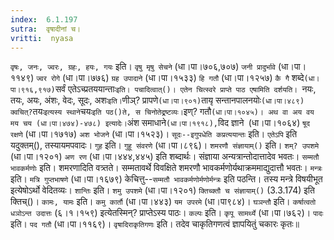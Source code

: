 ```yaml
---
index:  6.1.197
sutra:  वृषादीनां च।
vritti:  nyasa
---
```


`वृषः, जनः, ज्वरः, ग्रहः, हयः, गयः` इति। `वृषु मृषु सेचने` (धा।पा।७०६,७०७) `जनी प्रादुर्भावे` (धा।पा।११४९) `ज्वर रोगे` (धा।पा।७७६) `ग्रह उपादाने` (धा।पा।१५३३) `हि गतौ` (धा।पा।१२५७) `कै गै` शब्दे` (धा।पा।९१६,९१७) `सर्वं एतेऽच्प्रतययान्ताः` इति। पचादित्वात्()। एतेन चित्स्वरे प्राप्ते पाठ एषामिति दर्शयति। 
`नयः, तयः, अयः, अंशः, वेदः, सूदः, अशः` इति। `णीञ्? प्रापणे` (धा।पा।९०१) `तायृ सन्तानपालनयोः` (धा।पा।४८९) क्वचित्? `तयः` इत्यस्य स्थाने `चयः` इति पठ()ते, स चिनोतेद्र्रष्टव्यः। `इण्? गतौ` (धा।पा।१०४५)। अथ वा अय वय मय चय (धा।पा।४७४)-४७८) इत्यादेः। `अंश समाधाने` (धा।पा।१९१८), `विद ज्ञाने` `(धा।पा।१०६४) `षूद रक्षणे` (धा।पा।१७१७) `अश भोजने` (धा।पा।१५२३)। `सूदः--इगुपधेति कप्रत्ययान्तः` इति। `एतेऽपि` इति यदुक्तम्(), तस्यायमपवादः। `गुह` इति। `गुहू संवरणे` (धा।पा।८९६)।
`शमरणौ संज्ञायाम्()` इति। `शम्? उपशमे` (धा।पा।१२०१) `अण रण` (धा।पा।४४४,४४५) इति शब्दार्थः। संज्ञाया अन्यत्रान्तोदात्तादेव भवतः। `सम्मतौ भावकर्मणोः` इति। शमरणादिति वत्र्तते। सम्मतावर्थे विवक्षिते शमरणौ भावकर्मणोर्यथाक्रममाद्युदात्तौ भवतः। `मन्त्रः` इति। `मत्रि गुप्तभाषणे` (धा।पा।१६७९) केचित्तु--`सम्मतौ भावकर्मणोर्मणोर्मन्त्रः` इति पठन्ति। तस्य मन्त्रे विषयीभूत इत्येषोऽर्थो वेदितव्यः। `शान्तिः` इति। `शमु उपशमे` (धा।पा।१२०१) `क्तिच्क्तौ च संज्ञायाम्()` (3.3.174) इति क्तिच्()। `कामः, यामः` इति। `कमु कार्तौ` (धा।पा।४४३) `यम उपरमे` (धा।पा९८४)। `घञन्तौ` इति। `कर्षात्वतो धञोऽन्त उदात्तः` (६।१।१५९) इत्येतस्मिन्? प्राप्तेऽस्य पाठः। 
`कल्पः` इति। `कृपू सामर्थ्ये` (धा।पा।७६२)। `पादः` इति। `पद गतौ` (धा।पा।११६९)। `वृषादिराकृतिगणः` इति। तदेव चाकृतिगणत्वं ज्ञापयितुं चकारः कृतः॥
